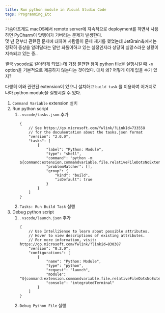 ```yaml
---
title: Run python module in Visual Studio Code
tags: Programming_Etc
---
```


<!--more-->

가슴아프게도 macOS에서 remote server에 지속적으로 deployment를 하면서 사용하면 PyCharm이 맛탱이가 가버리는 문제가 발생한다. \
몇 년 전부터 관련된 문제에 대하여 사람들이 문제 제기를 했었는데 JetBrain측에서는 정확히 증상을 알려달라는 말만 되풀이하고 있는 실정인지라 상당히 실망스러운 상황이 지속되고 있는 중..

결국 vscode로 갈아타게 되었는데 가장 불편한 점이 python file을 실행시킬 때 `-m` option을 기본적으로 제공하지 않는다는 것이었다. 대체 왜? 어떻게 이게 없을 수가 있지?

다행히 이와 관련된 extension이 있으니 설치하고 `build task` 를 이용하여 어거지로나마 python module을 실행시킬 수 있다.


1. `Command Variable` extension 설치
2. Run python script
    1. `.vscode/tasks.json` 추가
        ```
        {
            // See https://go.microsoft.com/fwlink/?LinkId=733558
            // for the documentation about the tasks.json format
            "version": "2.0.0",
            "tasks": [
                {
                    "label": "Python: Module",
                    "type": "shell",
                    "command": "python -m ${command:extension.commandvariable.file.relativeFileDotsNoExtension}",
                    "problemMatcher": [],
                    "group": {
                        "kind": "build",
                        "isDefault": true
                    }
                }
            ]
        }
        ```
    2. `Tasks: Run Build Task` 실행
3. Debug python script
    1. `.vscode/launch.json` 추가
        ```
        {
            // Use IntelliSense to learn about possible attributes.
            // Hover to view descriptions of existing attributes.
            // For more information, visit: https://go.microsoft.com/fwlink/?linkid=830387
            "version": "0.2.0",
            "configurations": [
                {
                    "name": "Python: Module",
                    "type": "python",
                    "request": "launch",
                    "module": "${command:extension.commandvariable.file.relativeFileDotsNoExtension}",
                    "console": "integratedTerminal"
                }
            ]
        }
        ```
    2. `Debug Python File` 실행